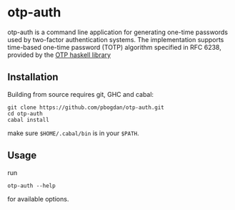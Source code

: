 # otp-auth

otp-auth is a command line application for generating one-time
passwords used by two-factor authentication systems. The
implementation supports time-based one-time password (TOTP) algorithm
specified in RFC 6238, provided by the [OTP haskell library](
https://hackage.haskell.org/package/OTP)


## Installation

Building from source requires git, GHC and cabal:

```shell
git clone https://github.com/pbogdan/otp-auth.git
cd otp-auth
cabal install
```

make sure `$HOME/.cabal/bin` is in your `$PATH`.

## Usage

run

`otp-auth --help`

for available options.
